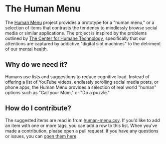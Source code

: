 # The Human Menu

The [Human Menu](https://www.github.com/good-labs/human-menu/) project 
provides a prototype for a "human menu," or a selection of items
that contrasts the tendency to mindlessly browse social media or similar
applications. The project is inspired by the problems outlined 
by [The Center for Humane Technology](https://humanetech.com/problem/),
specifically that our attentions are captured by addictive "digital slot 
machines" to the detriment of our mental health.

## Why do we need it?

Humans use lists and suggestions to reduce cognitive load. Instead of
offering a list of YouTube videos, endlessly scrolling social media posts,
or phone apps, the Human Menu provides a selection of real world "human" options
such as "Call your Mom," or "Do a puzzle."

## How do I contribute?

The suggested items are read in from [human-menu.csv](human-menu.csv). If you'd
like to add an item with one or more tags, you can add a row to this list.
When you've made a contribution, please open a pull request. If you have
any questions or issues, you can [open them here](https://www.github.com/good-labs/human-menu/issues).

